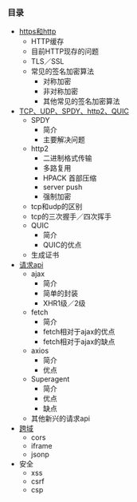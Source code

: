 
### 目录

- [https和http](./https和http.md)
  - HTTP缓存
  - 目前HTTP现存的问题
  - TLS／SSL
  - 常见的签名加密算法
    - 对称加密
    - 非对称加密
    - 其他常见的签名加密算法
- [TCP、UDP、SPDY、http2、QUIC](./TCP、UDP、SPDY、http2、QUIC.md)
  - SPDY
    - 简介
    - 主要解决问题
  - http2
    - 二进制格式传输
    - 多路复用
    - HPACK 首部压缩
    - server push
    - 强制加密
  - tcp和udp的区别
  - tcp的三次握手／四次挥手
  - QUIC
    - 简介
    - QUIC的优点
  - 生成证书
- [请求api](./请求api.md)
  - ajax
    - 简介
    - 简单的封装
    - XHR1级／2级
  - fetch
    - 简介
    - fetch相对于ajax的优点
    - fetch相对于ajax的缺点
  - axios
    - 简介
    - 优点
  - Superagent
    - 简介
    - 优点
    - 缺点
  - 其他新兴的请求api
- [跨域](./跨域.md)
  - cors
  - iframe
  - jsonp
- 安全
  - xss
  - csrf
  - csp
  